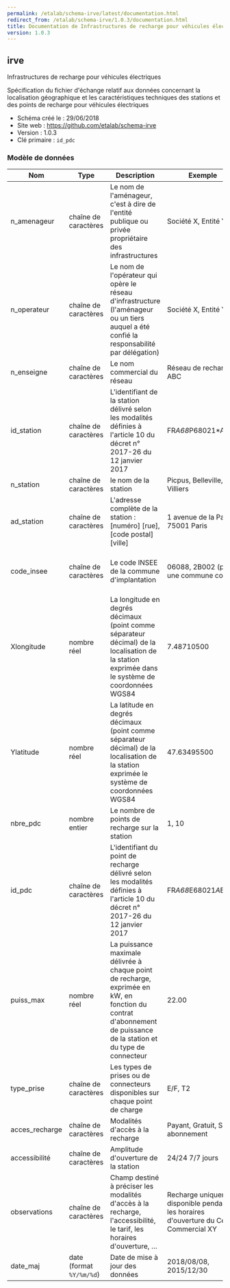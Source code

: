 ```yaml
---
permalink: /etalab/schema-irve/latest/documentation.html
redirect_from: /etalab/schema-irve/1.0.3/documentation.html
title: Documentation de Infrastructures de recharge pour véhicules électriques
version: 1.0.3
---
```


## irve

Infrastructures de recharge pour véhicules électriques

Spécification du fichier d'échange relatif aux données concernant la localisation géographique et les caractéristiques techniques des stations et des points de recharge pour véhicules électriques

- Schéma créé le : 29/06/2018
- Site web : https://github.com/etalab/schema-irve
- Version : 1.0.3
- Clé primaire : `id_pdc`

### Modèle de données

|Nom|Type|Description|Exemple|Propriétés|
|-|-|-|-|-|
|n_amenageur|chaîne de caractères|Le nom de l'aménageur, c'est à dire de l'entité publique ou privée propriétaire des infrastructures|Société X, Entité Y|Valeur obligatoire|
|n_operateur|chaîne de caractères|Le nom de l'opérateur qui opère le réseau d'infrastructure (l'aménageur ou un tiers auquel a été confié la responsabilité par délégation)|Société X, Entité Y|Valeur obligatoire|
|n_enseigne|chaîne de caractères|Le nom commercial du réseau|Réseau de recharge ABC|Valeur obligatoire|
|id_station|chaîne de caractères|L'identifiant de la station délivré selon les modalités définies à l'article 10 du décret n° 2017-26 du 12 janvier 2017|FR*A68*P68021*A|Valeur obligatoire|
|n_station|chaîne de caractères|le nom de la station|Picpus, Belleville, Villiers|Valeur obligatoire|
|ad_station|chaîne de caractères|L'adresse complète de la station : [numéro] [rue], [code postal] [ville]|1 avenue de la Paix, 75001 Paris|Valeur obligatoire|
|code_insee|chaîne de caractères|Le code INSEE de la commune d'implantation|06088, 2B002 (pour une commune corse)|Valeur obligatoire, Motif : `^([013-9]\d|2[AB1-9])\d{3}$`|
|Xlongitude|nombre réel|La longitude en degrés décimaux (point comme séparateur décimal) de la localisation de la station exprimée dans le système de coordonnées WGS84|7.48710500|Valeur obligatoire|
|Ylatitude|nombre réel|La latitude en degrés décimaux (point comme séparateur décimal) de la localisation de la station exprimée le système de coordonnées WGS84|47.63495500|Valeur obligatoire|
|nbre_pdc|nombre entier|Le nombre de points de recharge sur la station|1, 10|Valeur obligatoire|
|id_pdc|chaîne de caractères|L'identifiant du point de recharge délivré selon les modalités définies à l'article 10 du décret n° 2017-26 du 12 janvier 2017|FR*A68*E68021*A*B1*D|Valeur obligatoire|
|puiss_max|nombre réel|La puissance maximale délivrée à chaque point de recharge, exprimée en kW, en fonction du contrat d'abonnement de puissance de la station et du type de connecteur|22.00|Valeur obligatoire|
|type_prise|chaîne de caractères|Les types de prises ou de connecteurs disponibles sur chaque point de charge|E/F, T2|Valeur obligatoire|
|acces_recharge|chaîne de caractères|Modalités d'accès à la recharge|Payant, Gratuit, Sur abonnement|Valeur obligatoire|
|accessibilité|chaîne de caractères|Amplitude d'ouverture de la station|24/24 7/7 jours|Valeur obligatoire|
|observations|chaîne de caractères|Champ destiné à préciser les modalités d'accès à la recharge, l'accessibilité, le tarif, les horaires d'ouverture, …|Recharge uniquement disponible pendant les horaires d'ouverture du Centre Commercial XY|Valeur optionnelle|
|date_maj|date (format `%Y/%m/%d`)|Date de mise à jour des données|2018/08/08, 2015/12/30|Valeur obligatoire|